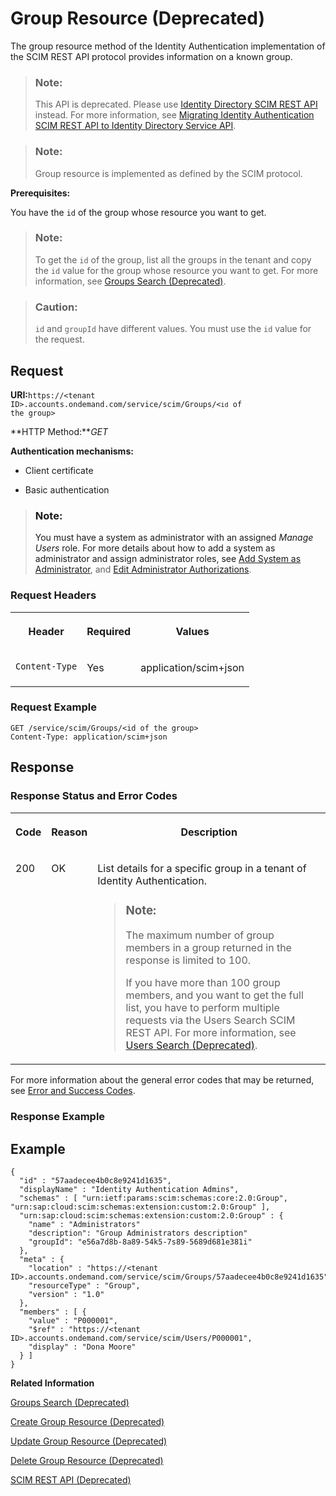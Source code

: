 <!-- loio8c6ebd7c1c564d8e9eb4fa404641d6e7 -->

# Group Resource \(Deprecated\)

The group resource method of the Identity Authentication implementation of the SCIM REST API protocol provides information on a known group.



> ### Note:  
> This API is deprecated. Please use [Identity Directory SCIM REST API](https://api.sap.com/api/IdDS_SCIM/overview) instead. For more information, see [Migrating Identity Authentication SCIM REST API to Identity Directory Service API](migrating-identity-authentication-scim-rest-api-to-identity-directory-service-api-106dbe0.md).



> ### Note:  
> Group resource is implemented as defined by the SCIM protocol.



**Prerequisites:**

You have the `id` of the group whose resource you want to get.

> ### Note:  
> To get the `id` of the group, list all the groups in the tenant and copy the `id` value for the group whose resource you want to get. For more information, see [Groups Search \(Deprecated\)](groups-search-deprecated-77e6811.md).

> ### Caution:  
> `id` and `groupId` have different values. You must use the `id` value for the request.



<a name="loio8c6ebd7c1c564d8e9eb4fa404641d6e7__section_uvh_qc2_nbb"/>

## Request

**URI:**<code>https://&lt;tenant ID&gt;.accounts.ondemand.com/service/scim/Groups/&lt;<code>id</code> of the group&gt;</code>

**HTTP Method:***GET*

**Authentication mechanisms:**

-   Client certificate

-   Basic authentication


> ### Note:  
> You must have a system as administrator with an assigned *Manage Users* role. For more details about how to add a system as administrator and assign administrator roles, see [Add System as Administrator](../Operation-Guide/add-administrators-bbbdbdd.md#loiocefb742a36754b18bbe5c3503ac6d87c), and [Edit Administrator Authorizations](../Operation-Guide/edit-administrator-authorizations-86ee374.md).



### Request Headers


<table>
<tr>
<th valign="top">

Header

</th>
<th valign="top">

Required

</th>
<th valign="top">

Values

</th>
</tr>
<tr>
<td valign="top">

`Content-Type`

</td>
<td valign="top">

Yes

</td>
<td valign="top">

application/scim+json

</td>
</tr>
</table>



### Request Example

```
GET /service/scim/Groups/<id of the group>
Content-Type: application/scim+json

```



<a name="loio8c6ebd7c1c564d8e9eb4fa404641d6e7__section_f1p_r2v_4bb"/>

## Response



### Response Status and Error Codes


<table>
<tr>
<th valign="top">

Code

</th>
<th valign="top">

Reason

</th>
<th valign="top">

Description

</th>
</tr>
<tr>
<td valign="top">

200

</td>
<td valign="top">

OK

</td>
<td valign="top">

List details for a specific group in a tenant of Identity Authentication.

> ### Note:  
> The maximum number of group members in a group returned in the response is limited to 100.
> 
> If you have more than 100 group members, and you want to get the full list, you have to perform multiple requests via the Users Search SCIM REST API. For more information, see [Users Search \(Deprecated\)](users-search-deprecated-3af7dfa.md).



</td>
</tr>
</table>

For more information about the general error codes that may be returned, see [Error and Success Codes](error-and-success-codes-7f87a75.md).



### Response Example



## Example

```
{
  "id" : "57aadecee4b0c8e9241d1635",
  "displayName" : "Identity Authentication Admins",
  "schemas" : [ "urn:ietf:params:scim:schemas:core:2.0:Group", "urn:sap:cloud:scim:schemas:extension:custom:2.0:Group" ],
  "urn:sap:cloud:scim:schemas:extension:custom:2.0:Group" : {
    "name" : "Administrators"
    "description": "Group Administrators description"
    "groupId": "e56a7d8b-8a89-54k5-7s89-5689d681e381i"
  },
  "meta" : {
    "location" : "https://<tenant ID>.accounts.ondemand.com/service/scim/Groups/57aadecee4b0c8e9241d1635",
    "resourceType" : "Group",
    "version" : "1.0"
  },
  "members" : [ {
    "value" : "P000001",
    "$ref" : "https://<tenant ID>.accounts.ondemand.com/service/scim/Users/P000001",
    "display" : "Dona Moore"
  } ]
}
```





**Related Information**  


[Groups Search \(Deprecated\)](groups-search-deprecated-77e6811.md "The group search method of the Identity Authentication implementation of the SCIM REST API protocol allows you to perform a request for group search. Group search is implemented as defined by the System for Cross-domain Identity Management (SCIM) protocol.")

[Create Group Resource \(Deprecated\)](create-group-resource-deprecated-a831c94.md "The create group resource method of the Identity Authentication implementation of the SCIM REST API protocol provides information on the creation of a user group.")

[Update Group Resource \(Deprecated\)](update-group-resource-deprecated-81ca50e.md "The update group method of the Identity Authentication implementation of the SCIM REST API protocol provides information on the update of an existing group. The method does not create a new group.")

[Delete Group Resource \(Deprecated\)](delete-group-resource-deprecated-41bb519.md "The delete group resource method of the Identity Authentication implementation of the SCIM REST API protocol allows you to delete an existing group. Delete group resource is implemented as defined by the System for Cross-domain Identity Management (SCIM) protocol.")

[SCIM REST API \(Deprecated\)](scim-rest-api-deprecated-2f21568.md "This section contains information about the Identity Authentication implementation of the System for Cross-domain Identity Management (SCIM) REST API protocol.")

